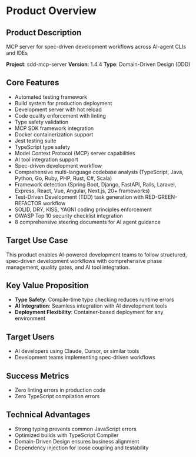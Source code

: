# Product Overview

## Product Description
MCP server for spec-driven development workflows across AI-agent CLIs and IDEs

**Project**: sdd-mcp-server
**Version**: 1.4.4
**Type**: Domain-Driven Design (DDD)

## Core Features
- Automated testing framework
- Build system for production deployment
- Development server with hot reload
- Code quality enforcement with linting
- Type safety validation
- MCP SDK framework integration
- Docker containerization support
- Jest testing suite
- TypeScript type safety
- Model Context Protocol (MCP) server capabilities
- AI tool integration support
- Spec-driven development workflow
- Comprehensive multi-language codebase analysis (TypeScript, Java, Python, Go, Ruby, PHP, Rust, C#, Scala)
- Framework detection (Spring Boot, Django, FastAPI, Rails, Laravel, Express, React, Vue, Angular, Next.js, 20+ frameworks)
- Test-Driven Development (TDD) task generation with RED-GREEN-REFACTOR workflow
- SOLID, DRY, KISS, YAGNI coding principles enforcement
- OWASP Top 10 security checklist integration
- 8 comprehensive steering documents for AI agent guidance

## Target Use Case
This product enables AI-powered development teams to follow structured, spec-driven development workflows with comprehensive phase management, quality gates, and AI tool integration.

## Key Value Proposition
- **Type Safety**: Compile-time type checking reduces runtime errors
- **AI Integration**: Seamless integration with AI development tools
- **Deployment Flexibility**: Container-based deployment for any environment

## Target Users
- AI developers using Claude, Cursor, or similar tools
- Development teams implementing spec-driven workflows

## Success Metrics
- Zero linting errors in production code
- Zero TypeScript compilation errors

## Technical Advantages
- Strong typing prevents common JavaScript errors
- Optimized builds with TypeScript Compiler
- Domain-Driven Design ensures business alignment
- Dependency injection for loose coupling and testability
